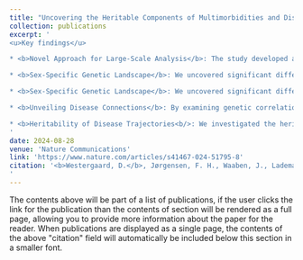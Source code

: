 ```yaml
---
title: "Uncovering the Heritable Components of Multimorbidities and Disease Trajectories: A Nationwide Cohort Study"
collection: publications
excerpt: '
<u>Key findings</u>

* <b>Novel Approach for Large-Scale Analysis</b>: The study developed a new method to estimate heritability and genetic correlations that can efficiently handle massive datasets, opening doors for future population-wide genetic studies.

* <b>Sex-Specific Genetic Landscape</b>: We uncovered significant differences in heritability between men and women for numerous diseases, highlighting the importance of considering sex in genetic research and treatment.

* <b>Sex-Specific Genetic Landscape</b>: We uncovered significant differences in heritability between men and women for numerous diseases, highlighting the importance of considering sex in genetic research and treatment.

* <b>Unveiling Disease Connections</b>: By examining genetic correlations, we identified unexpected links between seemingly unrelated diseases, potentially revealing shared biological mechanisms and new avenues for diagnosis and treatment.

* <b>Heritability of Disease Trajectories<b/>: We investigated the heritability of disease trajectories, examining how genetic factors influence the progression and development of multiple diseases over time. This is a novel approach that could provide insights into the complex interplay between genetics and disease progression.
'
date: 2024-08-28
venue: 'Nature Communications'
link: 'https://www.nature.com/articles/s41467-024-51795-8'
citation: '<b>Westergaard, D.</b>, Jørgensen, F. H., Waaben, J., Lademann, M., Hansen, T. F., Cremers, J., ... & Brunak, S. (2023). Uncovering the heritable components of multimorbidities and disease trajectories: a nationwide cohort study. Nature Communications, 2024-15.
'
---
```


The contents above will be part of a list of publications, if the user clicks the link for the publication than the contents of section will be rendered as a full page, allowing you to provide more information about the paper for the reader. When publications are displayed as a single page, the contents of the above "citation" field will automatically be included below this section in a smaller font.